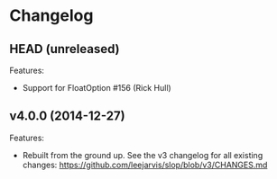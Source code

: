 Changelog
=========

HEAD (unreleased)
-----------------

Features:
  * Support for FloatOption #156 (Rick Hull)

v4.0.0 (2014-12-27)
-------------------

Features:
  * Rebuilt from the ground up. See the v3 changelog for all existing
    changes: https://github.com/leejarvis/slop/blob/v3/CHANGES.md
